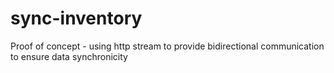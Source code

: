 # sync-inventory
Proof of concept - using http stream to provide bidirectional communication to ensure data synchronicity
